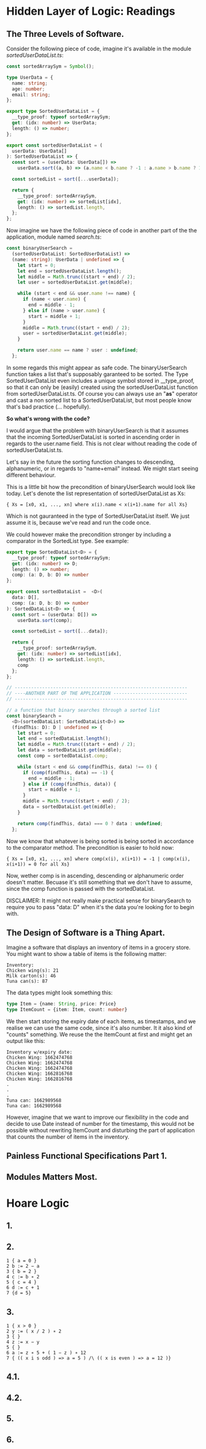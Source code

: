# Hidden Layer of Logic: Readings

## The Three Levels of Software.

Consider the following piece of code, imagine it's available in the module *sortedUserDataList.ts*:

```typescript
const sortedArraySym = Symbol();

type UserData = {
  name: string;
  age: number;
  email: string;
};

export type SortedUserDataList = {
  __type_proof: typeof sortedArraySym;
  get: (idx: number) => UserData;
  length: () => number;
};

export const sortedUserDataList = (
  userData: UserData[]
): SortedUserDataList => {
  const sort = (userData: UserData[]) =>
    userData.sort((a, b) => (a.name < b.name ? -1 : a.name > b.name ? 1 : 0));

  const sortedList = sort([...userData]);

  return {
    __type_proof: sortedArraySym,
    get: (idx: number) => sortedList[idx],
    length: () => sortedList.length,
  };
};
```



Now imagine we have the following piece of code in another part of the the application, module named *search.ts*:

```TypeScript
const binaryUserSearch =
  (sortedUserDataList: SortedUserDataList) =>
  (name: string): UserData | undefined => {
    let start = 0;
    let end = sortedUserDataList.length();
    let middle = Math.trunc((start + end) / 2);
    let user = sortedUserDataList.get(middle);

    while (start < end && user.name !== name) {
      if (name < user.name) {
        end = middle - 1;
      } else if (name > user.name) {
        start = middle + 1;
      }
      middle = Math.trunc((start + end) / 2);
      user = sortedUserDataList.get(middle);
    }

    return user.name == name ? user : undefined;
  };
```



In some regards this might appear as safe code. The binaryUserSearch function takes a list that's supposably garanteed to be sorted. The Type SortedUserDataList even includes a unique symbol stored in __type_proof, so that it can only be (easily) created using the sortedUserDataList function from sortedUserDataList.ts. Of course you can always use an "**as**" operator and cast a non sorted list to a SortedUserDataList, but most people know that's bad practice (... hopefully). 



**So what's wrong with the code?** 

I would argue that the problem with binaryUserSearch is that it assumes that the incoming SortedUserDataList is sorted in ascending order in regards to the user.name field. This is not clear without reading the code of sortedUserDataList.ts. 

Let's say in the future the sorting function changes to descending, alphanumeric, or in regards to "name+email" instead. We might start seeing different behaviour. 



This is a little bit how the precondition of binaryUserSearch would look like today. Let's denote the list representation of sortedUserDataList as Xs:

```
{ Xs = [x0, x1, ..., xn] where x(i).name < x(i+1).name for all Xs}
```



Which is not gauranteed in the type of SortedUserDataList itself. We just assume it is, because we've read and run the code once. 

We could however make the precondition stronger by including a comparator in the SortedList type. See example:



```typescript
export type SortedDataList<D> = {
  __type_proof: typeof sortedArraySym;
  get: (idx: number) => D;
  length: () => number;
  comp: (a: D, b: D) => number
};

export const sortedDataList =  <D>(
  data: D[],
  comp: (a: D, b: D) => number
): SortedDataList<D> => {
  const sort = (userData: D[]) =>
    userData.sort(comp);

  const sortedList = sort([...data]);

  return {
    __type_proof: sortedArraySym,
    get: (idx: number) => sortedList[idx],
    length: () => sortedList.length,
    comp
  };
};

// ---------------------------------------------------------------
// ----ANOTHER PART OF THE APPLICATION ---------------------------
// ---------------------------------------------------------------

// a function that binary searches through a sorted list
const binarySearch =
  <D>(sortedDataList: SortedDataList<D>) =>
  (findThis: D): D | undefined => {
    let start = 0;
    let end = sortedDataList.length();
    let middle = Math.trunc((start + end) / 2);
    let data = sortedDataList.get(middle);
    const comp = sortedDataList.comp;

    while (start < end && comp(findThis, data) !== 0) {
      if (comp(findThis, data) == -1) {
        end = middle - 1;
      } else if (comp(findThis, data)) {
        start = middle + 1;
      }
      middle = Math.trunc((start + end) / 2);
      data = sortedDataList.get(middle);
    }

    return comp(findThis, data) === 0 ? data : undefined;
  };
```



Now we know that whatever is being sorted is being sorted in accordance to the comparator method. The precondition is easier to hold now:

```
{ Xs = [x0, x1, ..., xn] where comp(x(i), x(i+1)) = -1 | comp(x(i), x(i+1)) = 0 for all Xs}
```



Now, wether comp is in ascending, descending or alphanumeric order doesn't matter. Becuase it's still something that we don't have to assume, since the comp function is passed with the sortedDataList. 



DISCLAIMER: It might not really make practical sense for binarySearch to require you to pass "data: D" when it's the data you're looking for to begin with. 



## The Design of Software is a Thing Apart.

Imagine a software that displays an inventory of items in a grocery store. You might want to show a table of items is the following matter:

```
Inventory: 
Chicken wing(s): 21
Milk carton(s): 46
Tuna can(s): 87
```



The data types might look something this:

```typescript
type Item = {name: String, price: Price}
type ItemCount = {item: Item, count: number}
```



We then start storing the expiry date of each items, as timestamps, and we realise we can use the same code, since it's also number. It it also kind of "counts" something.  We reuse the the ItemCount at first and might get an output like this:

```
Inventory w/expiry date: 
Chicken Wing: 1662474768
Chicken Wing: 1662474768
Chicken Wing: 1662474768
Chicken Wing: 1662816768
Chicken Wing: 1662816768
.
.
.
Tuna can: 1662989568
Tuna can: 1662989568
```



However, imagine that we want to improve our flexibility in the code and decide to use Date instead of number for the timestamp, this would not be possible without rewriting ItemCount and disturbing the part of application that counts the number of items in the inventory. 




## Painless Functional Specifications Part 1.
<Your answer goes here>


## Modules Matters Most.
<Your answer goes here>


# Hoare Logic

## 1.
<Your answer goes here>


## 2.
```
1 { a = 0 }
2 b := 2 − a
3 { b = 2 }
4 c := b ∗ 2
5 { c = 4 }
6 d := c + 1
7 {d = 5}
```


## 3.
```
1 { x > 0 }
2 y := ( x / 2 ) ∗ 2
3 { }
4 z := x − y
5 { }
6 a := z ∗ 5 + ( 1 − z ) ∗ 12
7 { (( x i s odd ) => a = 5 ) /\ (( x is even ) => a = 12 )}
```




## 4.1.
<Your answer goes here>

## 4.2.
<Your answer goes here>

## 5.
<Your answer goes here>


## 6.
<Your answer goes here>